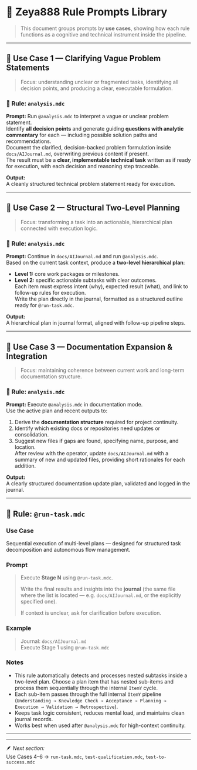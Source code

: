 # 🧠 Zeya888 Rule Prompts Library  
> This document groups prompts by **use cases**, showing how each rule functions as a cognitive and technical instrument inside the pipeline.

---

## 🧭 Use Case 1 — Clarifying Vague Problem Statements
> Focus: understanding unclear or fragmented tasks, identifying all decision points, and producing a clear, executable formulation.

### 🎯 Rule: `analysis.mdc`
**Prompt:**
Run `@analysis.mdc` to interpret a vague or unclear problem statement.  
Identify **all decision points** and generate guiding **questions with analytic commentary** for each — including possible solution paths and recommendations.  
Document the clarified, decision-backed problem formulation inside `docs/AIJournal.md`, overwriting previous content if present.  
The result must be a **clear, implementable technical task** written as if ready for execution, with each decision and reasoning step traceable.

**Output:**  
A cleanly structured technical problem statement ready for execution.

---

## 🧩 Use Case 2 — Structural Two-Level Planning
> Focus: transforming a task into an actionable, hierarchical plan connected with execution logic.

### 🎯 Rule: `analysis.mdc`
**Prompt:**
Continue in `docs/AIJournal.md` and run `@analysis.mdc`.  
Based on the current task context, produce a **two-level hierarchical plan**:
- **Level 1:** core work packages or milestones.  
- **Level 2:** specific actionable subtasks with clear outcomes.  
Each item must express intent (why), expected result (what), and link to follow-up rules for execution.  
Write the plan directly in the journal, formatted as a structured outline ready for `@run-task.mdc`.

**Output:**  
A hierarchical plan in journal format, aligned with follow-up pipeline steps.

---

## 🧱 Use Case 3 — Documentation Expansion & Integration
> Focus: maintaining coherence between current work and long-term documentation structure.

### 🎯 Rule: `analysis.mdc`
**Prompt:**
Execute `@analysis.mdc` in documentation mode.  
Use the active plan and recent outputs to:
1. Derive the **documentation structure** required for project continuity.  
2. Identify which existing docs or repositories need updates or consolidation.  
3. Suggest new files if gaps are found, specifying name, purpose, and location.  
After review with the operator, update `docs/AIJournal.md` with a summary of new and updated files, providing short rationales for each addition.

**Output:**  
A clearly structured documentation update plan, validated and logged in the journal.

---

## 🧩 Rule: `@run-task.mdc`

### Use Case
Sequential execution of multi-level plans — designed for structured task decomposition and autonomous flow management.

### Prompt
> Execute **Stage N** using `@run-task.mdc`.  
>  
> Write the final results and insights into the **journal** (the same file where the list is located — e.g. `docs/AIJournal.md`, or the explicitly specified one).  
>  
> If context is unclear, ask for clarification before execution.

### Example
> Journal: `docs/AIJournal.md`  
> Execute Stage 1 using `@run-task.mdc`

### Notes
- This rule automatically detects and processes nested subtasks inside a two-level plan. Choose a plan item that has nested sub-items and process them sequentially through the internal `ItemY` cycle.  
- Each sub-item passes through the full internal `ItemY` pipeline (`Understanding → Knowledge Check → Acceptance → Planning → Execution → Validation → Retrospective`).  
- Keeps task logic consistent, reduces mental load, and maintains clean journal records.  
- Works best when used after `@analysis.mdc` for high-context continuity.

---


---

🪶 *Next section:*  
Use Cases 4–6 → `run-task.mdc`, `test-qualification.mdc`, `test-to-success.mdc`
